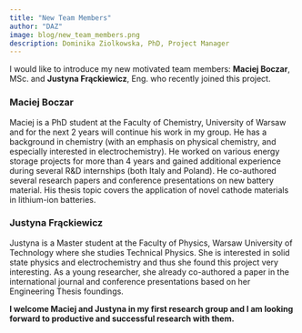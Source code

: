 ```yaml
---
title: "New Team Members"
author: "DAZ"
image: blog/new_team_members.png
description: Dominika Ziolkowska, PhD, Project Manager
---
```


I would like to introduce my new motivated team members: **Maciej Boczar**, MSc.
and **Justyna Frąckiewicz**, Eng. who recently joined this project.

### Maciej Boczar

Maciej is a PhD student at the Faculty of Chemistry, University of Warsaw and
for the next 2 years will continue his work in my group. He has a background in
chemistry (with an emphasis on physical chemistry, and especially interested in
electrochemistry).  He worked on various energy storage projects for more than 4
years and gained additional experience during several R&D internships (both
Italy and Poland). He co-authored several research papers and conference
presentations on new battery material. His thesis topic covers the application
of novel cathode materials in lithium-ion batteries.

### Justyna Frąckiewicz

Justyna is a Master student at the Faculty of Physics, Warsaw University of
Technology where she studies Technical Physics. She is interested in solid state
physics and electrochemistry and thus she found this project very interesting.
As a young researcher, she already co-authored a paper in the international
journal and conference presentations based on her Engineering Thesis foundings.
 

**I welcome Maciej and Justyna in my first research group and I am looking
forward to productive and successful research with them.**
